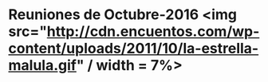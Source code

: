 # Reuniones de Octubre-2016 <img src="http://cdn.encuentos.com/wp-content/uploads/2011/10/la-estrella-malula.gif" / width = 7%>
